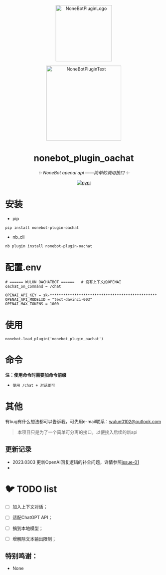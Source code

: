 <div align="center">
  <a href="https://v2.nonebot.dev/store"><img src="https://github.com/A-kirami/nonebot-plugin-template/blob/resources/nbp_logo.png" width="180" height="180" alt="NoneBotPluginLogo"></a>
  <br>
  <p><img src="https://github.com/A-kirami/nonebot-plugin-template/blob/resources/NoneBotPlugin.svg" width="240" alt="NoneBotPluginText"></p>
</div>

<div align="center">

# nonebot_plugin_oachat

_✨ NoneBot openai api ——简单的调用接口  ✨_

<a href="https://pypi.org/project/nonebot-plugin-oachat">
    <img src="https://img.shields.io/pypi/v/nonebot-plugin-note.svg" alt="pypi">
</a>

</div>


# 安装

* pip 
```
pip install nonebot-plugin-oachat
```

* nb_cli
```
nb plugin install nonebot-plugin-oachat
```

# 配置.env

```
# ====== WULUN_OACHATBOT ======   # 没有上下文的OPENAI
oachat_on_command = /chat

OPENAI_API_KEY = sk-************************************************
OPENAI_API_MODELID = "text-davinci-003"
OPENAI_MAX_TOKENS = 1000
```



# 使用
```
nonebot.load_plugin('nonebot_plugin_oachat')
```


# 命令
**注：使用命令时需要加命令前缀** 

* ```
  使用 /chat + 对话即可
  ```
  
  


# 其他

有bug有什么想法都可以告诉我，可先用e-mail联系：wulun0102@outlook.com

> 本项目只是为了一个简单可分离的接口，以便接入后续的新api



## 更新记录
- 2023.0303 更新OpenAI回复逻辑的补全问题，详情参照[issue-01](https://github.com/Gin2O/nonebot_plugin_oachat/issues/1) 
- 



# 🐦 TODO list

- [ ] 加入上下文对话；
- [ ] 适配ChatGPT API；
- [ ] 搞到本地模型；
- [ ] 增解除文本输出限制；



## 特别鸣谢：

- None